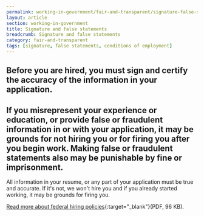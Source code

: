 ```yaml
---
permalink: working-in-government/fair-and-transparent/signature-false-statements/
layout: article
section: working-in-government
title: Signature and false statements
breadcrumb: Signature and false statements
category: fair-and-transparent
tags: [signature, false statements, conditions of employment]
---
```


<h2 class="usajobs-help-center__lead">
  Before you are hired, you must sign and certify the accuracy of the information in your application.
</h2>

<h2 class="usajobs-help-center__lead">
  If you misrepresent your experience or education, or provide false or fraudulent information in or with your application, it may be grounds for not hiring you or for firing you after you begin work. Making false or fraudulent statements also may be punishable by fine or imprisonment.
</h2>

All information in your resume, or any part of your application must be true and accurate. If it's not, we won't hire you and if you already started working, it may be grounds for firing you.

[Read more about federal hiring policies](https://hru.gov/Studio_Recruitment/tools/Mythbuster_on_Federal_Hiring_Policies.pdf){:target="_blank"}(PDF, 96 KB).
